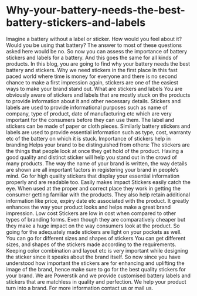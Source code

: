 # Why-your-battery-needs-the-best-battery-stickers-and-labels
Imagine a battery without a label or sticker. How would you feel about it? Would you be using that battery? The answer to most of these questions asked here would be no. So now you can assess the importance of battery stickers and labels for a battery. And this goes the same for all kinds of products. In this blog, you are going to find why your battery needs the best battery and stickers. Why we need stickers in the first place In this fast paced world where time is money for everyone and there is no second chance to make a first impression again, stickers are one of the easiest ways to make your brand stand out.  What are stickers and labels You are obviously aware of stickers and labels that are mostly stuck on the products to provide information about it and other necessary details. Stickers and labels are used to provide informational purposes such as name of company, type of product, date of manufacturing  etc which are very important for the consumers before they can use them. The label and stickers can be made of paper or cloth pieces.  Similarly battery stickers and labels are used to provide essential information such as type, cost, warranty etc of the battery on which it is stuck.    Importance of stickers help in branding Helps your brand to be distinguished from others: The stickers are the things that people look at once they get hold of the product. Having a good quality and distinct sticker will help you stand out in the crowd of many products. The way the name of your brand is written, the way details are shown are all important factors in registering your brand in people’s mind. Go for high quality stickers that display your essential information properly and are readable too.  Easily makes impact Stickers easily catch the eye. When used at the proper and correct place they work in getting the consumer getting familiar with the products. They also help retain additional information like price, expiry date  etc associated with the product.  It greatly enhances the way your product looks and helps make a great brand impression.  Low cost Stickers are low in cost when compared to other types of branding forms. Even though they are comparatively cheaper but they make a huge impact on the way consumers look at the product. So going for the adequately made stickers are light on your pockets as well.  You can go for different sizes and shapes of stickers You can get different sizes, and shapes of the stickers made according to the requirements. Keeping color combination and layout etc is very important while designing the sticker since it speaks about the brand itself.    So now since you have understood how important the stickers are for enhancing and uplifting the image of the brand, hence make sure to go for the best quality stickers for your brand.  We are Powerstik and we provide customised battery labels and stickers that are matchless in quality and perfection. We help your product turn into a brand. For more information contact  us or mail us.
